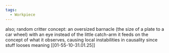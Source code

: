 ```yaml
---
tags:
  - Workpiece
---
```

also; random critter concept: an oversized barnacle (the size of a plate to a car wheel) with an eye instead of the little catch-arm it feeds on the concept of what it observes, causing local instabilities in causality since stuff looses meaning
[[01-55-10-31.01.25]]